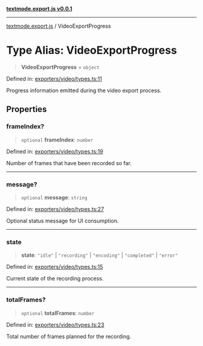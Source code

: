 [**textmode.export.js v0.0.1**](../README.md)

***

[textmode.export.js](../README.md) / VideoExportProgress

# Type Alias: VideoExportProgress

> **VideoExportProgress** = `object`

Defined in: [exporters/video/types.ts:11](https://github.com/humanbydefinition/textmode.export.js/blob/241a52e7274d60bd9f433936679cfec4de4793a9/src/exporters/video/types.ts#L11)

Progress information emitted during the video export process.

## Properties

### frameIndex?

> `optional` **frameIndex**: `number`

Defined in: [exporters/video/types.ts:19](https://github.com/humanbydefinition/textmode.export.js/blob/241a52e7274d60bd9f433936679cfec4de4793a9/src/exporters/video/types.ts#L19)

Number of frames that have been recorded so far.

***

### message?

> `optional` **message**: `string`

Defined in: [exporters/video/types.ts:27](https://github.com/humanbydefinition/textmode.export.js/blob/241a52e7274d60bd9f433936679cfec4de4793a9/src/exporters/video/types.ts#L27)

Optional status message for UI consumption.

***

### state

> **state**: `"idle"` \| `"recording"` \| `"encoding"` \| `"completed"` \| `"error"`

Defined in: [exporters/video/types.ts:15](https://github.com/humanbydefinition/textmode.export.js/blob/241a52e7274d60bd9f433936679cfec4de4793a9/src/exporters/video/types.ts#L15)

Current state of the recording process.

***

### totalFrames?

> `optional` **totalFrames**: `number`

Defined in: [exporters/video/types.ts:23](https://github.com/humanbydefinition/textmode.export.js/blob/241a52e7274d60bd9f433936679cfec4de4793a9/src/exporters/video/types.ts#L23)

Total number of frames planned for the recording.

